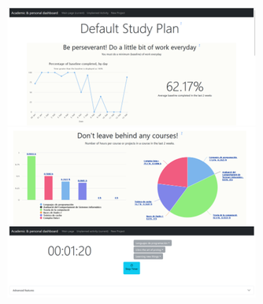 
![Image of the page](https://github.com/AntoniFont/MyOwnLifeDashboard/blob/main/screenshot1.png)
![Image of the page](https://github.com/AntoniFont/MyOwnLifeDashboard/blob/main/screenshot2.png)
![Image of the page](https://github.com/AntoniFont/MyOwnLifeDashboard/blob/main/screenshot3.png)
